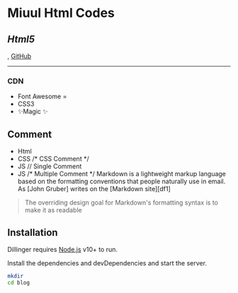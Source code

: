 # Miuul Html Codes
## _Html5_


,
[GitHub](https://github.com/salihrizakartal/2_Miuul_Html)


---
### CDN


- Font Awesome = <link rel="stylesheet" href="https://cdnjs.cloudflare.com/ajax/libs/font-awesome/6.6.0/css/all.min.css" integrity="sha512-Kc323vGBEqzTmouAECnVceyQqyqdsSiqLQISBL29aUW4U/M7pSPA/gEUZQqv1cwx4OnYxTxve5UMg5GT6L4JJg==" crossorigin="anonymous" referrerpolicy="no-referrer" />
- CSS3
- ✨Magic ✨

## Comment

- Html<!-- Html Comment-->
- CSS /* CSS Comment */
- JS // Single Comment
- JS /* Multiple Comment */
Markdown is a lightweight markup language based on the formatting conventions
that people naturally use in email.
As [John Gruber] writes on the [Markdown site][df1]

> The overriding design goal for Markdown's
> formatting syntax is to make it as readable




## Installation

Dillinger requires [Node.js](https://nodejs.org/) v10+ to run.

Install the dependencies and devDependencies and start the server.

```sh
mkdir
cd blog

```